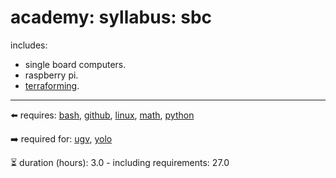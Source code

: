 # academy: syllabus: sbc

includes:
- single board computers.
- raspberry pi.
- [terraforming](https://github.com/kamangir/bluer-sbc).

---

⬅️ requires: [bash](./bash.md), [github](./github.md), [linux](./linux.md), [math](./math.md), [python](./python.md)

➡️ required for: [ugv](./ugv.md), [yolo](./yolo.md)

⏳ duration (hours): 3.0 - including requirements: 27.0

